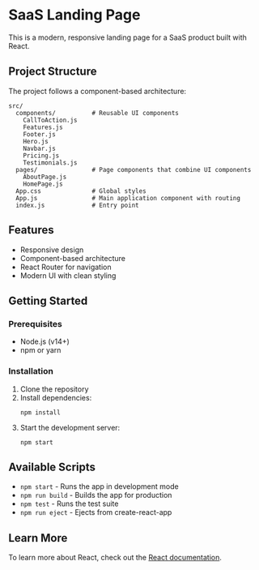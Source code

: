# SaaS Landing Page

This is a modern, responsive landing page for a SaaS product built with React.

## Project Structure

The project follows a component-based architecture:

```
src/
  components/          # Reusable UI components
    CallToAction.js
    Features.js
    Footer.js
    Hero.js
    Navbar.js
    Pricing.js
    Testimonials.js
  pages/               # Page components that combine UI components
    AboutPage.js
    HomePage.js
  App.css              # Global styles
  App.js               # Main application component with routing
  index.js             # Entry point
```

## Features

- Responsive design
- Component-based architecture
- React Router for navigation
- Modern UI with clean styling

## Getting Started

### Prerequisites

- Node.js (v14+)
- npm or yarn

### Installation

1. Clone the repository
2. Install dependencies:
   ```
   npm install
   ```
3. Start the development server:
   ```
   npm start
   ```

## Available Scripts

- `npm start` - Runs the app in development mode
- `npm run build` - Builds the app for production
- `npm test` - Runs the test suite
- `npm run eject` - Ejects from create-react-app

## Learn More

To learn more about React, check out the [React documentation](https://reactjs.org/).
